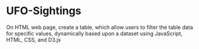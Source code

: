 # UFO-Sightings

On HTML web page, create a table, which allow users to filter the table data for specific values, dynamically based upon a dataset using JavaScript, HTML, CSS, and D3.js 
